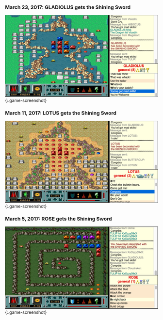 ### <span class="timeline-date">March 23, 2017:</span> <span class="timeline-blurb">GLADIOLUS gets the Shining Sword</span>
![GLADIOLUS gets the Shining Sword](./screenshots/shining-sword-gladiolus.png){:.game-screenshot}

### <span class="timeline-date">March 11, 2017:</span> <span class="timeline-blurb">LOTUS gets the Shining Sword</span>
![LOTUS gets the Shining Sword](./screenshots/shining-sword-lotus.png){:.game-screenshot}

### <span class="timeline-date">March 5, 2017:</span> <span class="timeline-blurb">ROSE gets the Shining Sword</span>
![ROSE gets the Shining Sword](./screenshots/shining-sword-rose.png){:.game-screenshot}
